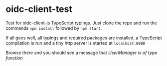# oidc-client-test

Test for oidc-client-js TypeScript typings. Just clone the repo and run the commands `npm install` followed by `npm start`.

If all goes well, all typings and required packages are installed, a TypeScript compilation is run and a tiny http server is started at `localhost:8080`

Browse there and you should see a message that *UserManager is of type function*


